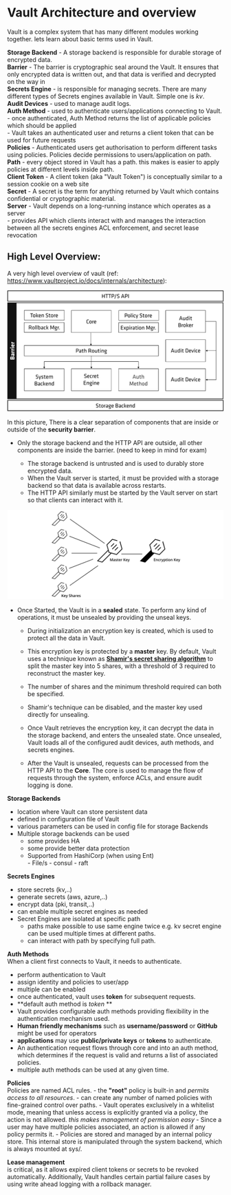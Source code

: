 # Vault Architecture and overview

Vault is a complex system that has many different modules working together. lets learn about basic terms used in Vault.


**Storage Backend** - A storage backend is responsible for durable storage of encrypted data.   
**Barrier** - The barrier is cryptographic seal around the Vault. It ensures that only encrypted data is written out, and that data is verified and decrypted on the way in  
**Secrets Engine** -  is responsible for managing secrets. There are many different types of Secrets engines available in Vault. Simple one is *kv*.   
**Audit Devices** - used to manage audit logs.  
**Auth Method** - used to authenticate users/applications connecting to Vault.  
    - once authenticated, Auth Method returns the list of applicable policies which should be applied  
    - Vault takes an authenticated user and returns a client token that can be used for future requests  
**Policies** - Authenticated users get authorisation to perform different tasks using policies. Policies decide permissions to users/application on path.  
**Path** - every object stored in Vault has a path. this makes is easier to apply policies at different levels inside path.  
**Client Token** - A client token (aka "Vault Token") is conceptually similar to a session cookie on a web site  
**Secret** - A secret is the term for anything returned by Vault which contains confidential or cryptographic material.  
**Server** - Vault depends on a long-running instance which operates as a server  
    - provides API which clients interact with and manages the interaction between all the secrets engines ACL enforcement, and secret lease revocation	  

  

## High Level Overview:

A very high level overview of vault (ref: https://www.vaultproject.io/docs/internals/architecture):

![Alt text](../../images/Vault_Arch_layers.png?raw=true "Vault_Arch_Layers")


In this picture, There is a clear separation of components that are inside or outside of the **security barrier**. 

- Only the storage backend and the HTTP API are outside, all other components are inside the barrier. (need to keep in mind for exam)

    - The storage backend is untrusted and is used to durably store encrypted data.
    - When the Vault server is started, it must be provided with a storage backend so that data is available across restarts. 
    - The HTTP API similarly must be started by the Vault server on start so that clients can interact with it.

  
    

![Alt text](../../images/vault-shamir-secret-sharing.png?raw=true "Shamir-Secret-Sharing")

  
    

- Once Started, the Vault is in a **sealed** state. To perform any kind of operations, it must be unsealed by providing the unseal keys. 
    - During initialization an encryption key is created, which is used to protect all the data in Vault. 
    - This encryption key is protected by a **master** key. By default, Vault uses a technique known as [**Shamir's secret sharing algorithm**](https://en.wikipedia.org/wiki/Shamir%27s_Secret_Sharing) to split the master key into 5 shares, with a threshold of 3 required to reconstruct the master key.
    - The number of shares and the minimum threshold required can both be specified. 
    - Shamir's technique can be disabled, and the master key used directly for unsealing. 
    - Once Vault retrieves the encryption key, it can decrypt the data in the storage backend, and enters the unsealed state. Once unsealed, Vault loads all of the configured audit devices, auth methods, and secrets engines.
 
    - After the Vault is unsealed, requests can be processed from the HTTP API to the **Core**. The core is used to manage the flow of requests through the system, enforce ACLs, and ensure audit logging is done.



**Storage Backends**
- location where Vault can store persistent data  
- defined in configuration file of Vault  
- various parameters can be used in config file for storage Backends  
- Multiple storage backends can be used  
    - some provides HA  
    - some provide better data protection  
    - Supported from HashiCorp (when using Ent)  
           - File/s
           - consul
           - raft


**Secrets Engines**
- store secrets (kv,..)  
- generate secrets (aws, azure,..)  
- encrypt data (pki, transit,..)  
- can enable multiple secret engines as needed  
- Secret Engines are isolated at specific path  
    - paths make possible to use same engine twice e.g. kv secret engine can be used multiple times at different paths.  
    - can interact with path by specifying full path.  


**Auth Methods**  
When a client first connects to Vault, it needs to authenticate.   
- perform authentication to Vault  
- assign identity and policies to user/app  
- multiple can be enabled  
- once authenticated, vault uses **token** for subsequent requests.  
- **default auth method is _token_ **  
- Vault provides configurable auth methods providing flexibility in the authentication mechanism used. 
- **Human friendly mechanisms** such as **username/password** or **GitHub** might be used for operators 
- **applications** may use **public/private keys** or **tokens** to authenticate. 
- An authentication request flows through core and into an auth method, which determines if the request is valid and returns a list of associated policies.
- multiple auth methods can be used at any given time.
 

**Policies**  
Policies are named ACL rules. 
    - the **"root"** policy is built-in and *permits access to all resources*. 
    - can create any number of named policies with fine-grained control over paths. 
    - Vault operates exclusively in a whitelist mode, meaning that unless access is explicitly granted via a policy, the action is not allowed. *this makes management of permission easy*
    - Since a user may have multiple policies associated, an action is allowed if any policy permits it. 
    - Policies are stored and managed by an internal policy store. This internal store is manipulated through the system backend, which is always mounted at sys/.
    
    

**Lease management**  
is critical, as it allows expired client tokens or secrets to be revoked automatically. 
Additionally, Vault handles certain partial failure cases by using write ahead logging with a rollback manager. 
